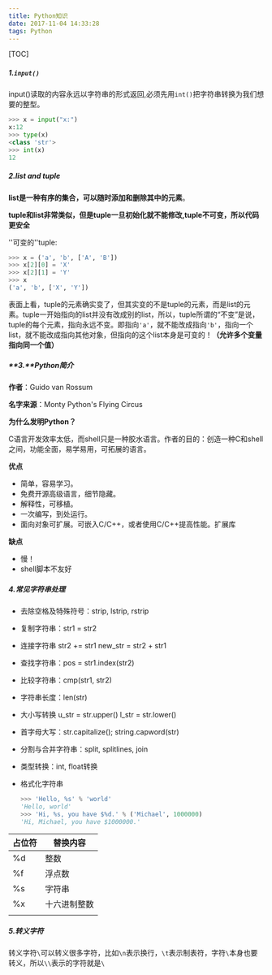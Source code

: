 ```yaml
---
title: Python知识
date: 2017-11-04 14:33:28
tags: Python
---
```


[TOC]

##### 1.`input()`

input()读取的内容永远以字符串的形式返回,必须先用`int()`把字符串转换为我们想要的整型。

```python
>>> x = input("x:")
x:12
>>> type(x)
<class 'str'>
>>> int(x)
12
```

##### 2.list and tuple

**list是一种有序的集合，可以随时添加和删除其中的元素**。

**tuple和list非常类似，但是tuple一旦初始化就不能修改,tuple不可变，所以代码更安全**

''可变的''tuple:

```python
>>> x = ('a', 'b', ['A', 'B'])
>>> x[2][0] = 'X'
>>> x[2][1] = 'Y'
>>> x
('a', 'b', ['X', 'Y'])
```

表面上看，tuple的元素确实变了，但其实变的不是tuple的元素，而是list的元素。tuple一开始指向的list并没有改成别的list，所以，tuple所谓的“不变”是说，tuple的每个元素，指向永远不变。即指向`'a'`，就不能改成指向`'b'`，指向一个list，就不能改成指向其他对象，但指向的这个list本身是可变的！**（允许多个变量指向同一个值）**

##### **3.**Python简介

**作者**：Guido van Rossum

**名字来源**：Monty Python's Flying Circus

**为什么发明Python？**

C语言开发效率太低，而shell只是一种胶水语言。作者的目的：创造一种C和shell之间，功能全面，易学易用，可拓展的语言。

**优点**

- 简单，容易学习。
- 免费开源高级语言，细节隐藏。
- 解释性，可移植。
- 一次编写，到处运行。
- 面向对象可扩展。可嵌入C/C++，或者使用C/C++提高性能。扩展库

**缺点**

- 慢！
- shell脚本不友好

##### 4.常见字符串处理

- 去除空格及特殊符号：strip, lstrip, rstrip
- 复制字符串：str1 = str2
- 连接字符串 str2 += str1   new_str = str2 + str1
- 查找字符串：pos = str1.index(str2)
- 比较字符串：cmp(str1, str2)
- 字符串长度：len(str)


- 大小写转换 u_str = str.upper()  l_str = str.lower()

- 首字母大写：str.capitalize();  string.capword(str)

- 分割与合并字符串：split, splitlines, join

- 类型转换：int, float转换

- 格式化字符串

  ```python
  >>> 'Hello, %s' % 'world'
  'Hello, world'
  >>> 'Hi, %s, you have $%d.' % ('Michael', 1000000)
  'Hi, Michael, you have $1000000.'
  ```

| 占位符  | 替换内容   |
| ---- | ------ |
| %d   | 整数     |
| %f   | 浮点数    |
| %s   | 字符串    |
| %x   | 十六进制整数 |
|      |        |

##### 5.转义字符

转义字符`\`可以转义很多字符，比如`\n`表示换行，`\t`表示制表符，字符`\`本身也要转义，所以`\\`表示的字符就是`\`



